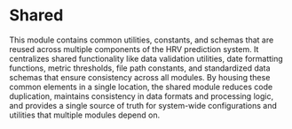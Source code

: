 # Shared

This module contains common utilities, constants, and schemas that are reused across multiple components of the HRV prediction system. It centralizes shared functionality like data validation utilities, date formatting functions, metric thresholds, file path constants, and standardized data schemas that ensure consistency across all modules. By housing these common elements in a single location, the shared module reduces code duplication, maintains consistency in data formats and processing logic, and provides a single source of truth for system-wide configurations and utilities that multiple modules depend on. 